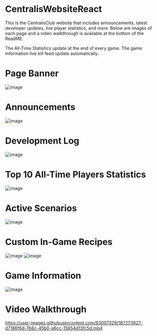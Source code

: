 # CentralisWebsiteReact

This is the CentralisClub website that includes announcements, latest developer updates, live player statistics, and more. Below are images of each page and a video walkthrough is available at the bottom of the ReadME.

The All-Time Statistics update at the end of every game. The game information live kill feed update automatically.

# Page Banner
![image](https://user-images.githubusercontent.com/63007329/186738199-7a8b03a9-ff35-4082-8497-18c917187b77.png)

# Announcements
![image](https://user-images.githubusercontent.com/63007329/186738088-ebc47657-e608-4cdc-8c54-f10eda810e1f.png)

# Development Log
![image](https://user-images.githubusercontent.com/63007329/186738054-8fee1e4f-dafb-4d1c-8201-6df6b2eab7f5.png)

# Top 10 All-Time Players Statistics
![image](https://user-images.githubusercontent.com/63007329/186737775-9a95f698-5262-4a8c-9550-0d3289551bb7.png)

# Active Scenarios
![image](https://user-images.githubusercontent.com/63007329/186737882-26bcfd99-d654-4368-84ee-affb2d6d650c.png)

# Custom In-Game Recipes
![image](https://user-images.githubusercontent.com/63007329/186737942-2201e73c-57c1-4951-b5d9-f4efa9b9a7fc.png)
![image](https://user-images.githubusercontent.com/63007329/186737978-3b1e95c3-80f1-4302-afe9-4da809a8c54b.png)

# Game Information
![image](https://user-images.githubusercontent.com/63007329/187274302-94b9df72-636d-4dfc-a0f1-a8ee1d0571c9.png)

# Video Walkthrough
https://user-images.githubusercontent.com/63007329/187273927-d7186f6d-7b8c-45b0-a6cc-15654d13fc5d.mp4
